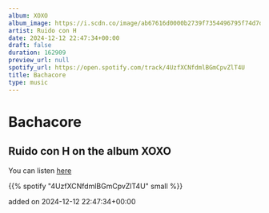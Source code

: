 ```yaml
---
album: XOXO
album_image: https://i.scdn.co/image/ab67616d0000b2739f7354496795f74d7d8a0157
artist: Ruido con H
date: 2024-12-12 22:47:34+00:00
draft: false
duration: 162909
preview_url: null
spotify_url: https://open.spotify.com/track/4UzfXCNfdmlBGmCpvZlT4U
title: Bachacore
type: music
---
```



# Bachacore

## Ruido con H on the album XOXO

You can listen [here](https://open.spotify.com/track/4UzfXCNfdmlBGmCpvZlT4U)

{{% spotify "4UzfXCNfdmlBGmCpvZlT4U" small %}}

added on 2024-12-12 22:47:34+00:00